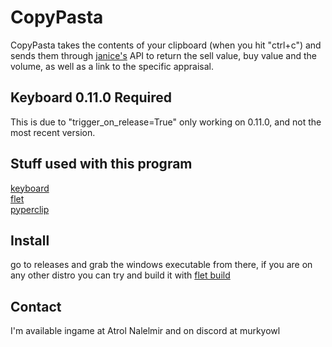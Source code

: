 # CopyPasta


CopyPasta takes the contents of your clipboard (when you hit "ctrl+c") and sends them through [janice's](https://janice.e-351.com/) API to return the sell value, buy value and the volume, as well as a link to the specific appraisal.

## Keyboard 0.11.0 Required

This is due to "trigger_on_release=True" only working on 0.11.0, and not the most recent version.

## Stuff used with this program

[keyboard](https://github.com/boppreh/)<br/>
[flet](https://flet.dev/)<br/>
[pyperclip](https://github.com/asweigart/pyperclip)<br/>

## Install
go to releases and grab the windows executable from there, if you are on any other distro you can try and build it with [flet build](https://flet.dev/docs/publish)

## Contact
I'm available ingame at Atrol Nalelmir and on discord at murkyowl
